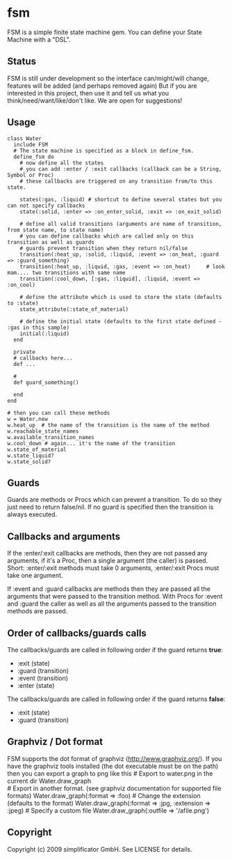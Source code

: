 # fsm

FSM is a simple finite state machine gem. You can define your State Machine with a "DSL".

## Status
FSM is still under development so the interface can/might/will change, features will be added (and perhaps removed again)
But if you are interested in this project, then use it and tell us what you think/need/want/like/don't like. We are open
for suggestions!

## Usage
    class Water
      include FSM
      # The state machine is specified as a block in define_fsm.
      define_fsm do
        # now define all the states
        # you can add :enter / :exit callbacks (callback can be a String, Symbol or Proc)
        # these callbacks are triggered on any transition from/to this state.
        
        states(:gas, :liquid) # shortcut to define several states but you can not specify callbacks
        state(:solid, :enter => :on_enter_solid, :exit => :on_exit_solid)
        
        # define all valid transitions (arguments are name of transition, from state name, to state name)
        # you can define callbacks which are called only on this transition as well as guards 
        # guards prevent transition when they return nil/false
        transition(:heat_up, :solid, :liquid, :event => :on_heat, :guard => :guard_something)
        transition(:heat_up, :liquid, :gas, :event => :on_heat)     # look mam.... two transitions with same name
        transition(:cool_down, [:gas, :liquid], :liquid, :event => :on_cool)
        
        # define the attribute which is used to store the state (defaults to :state)
        state_attribute(:state_of_material)
        
        # define the initial state (defaults to the first state defined - :gas in this sample)
        initial(:liquid)
      end
      
      private
      # callbacks here...
      def ...
      
      # 
      def guard_something()
        
      end
    end
    
    # then you can call these methods
    w = Water.new
    w.heat_up  # the name of the transition is the name of the method
    w.reachable_state_names
    w.available_transition_names
    w.cool_down # again... it's the name of the transition
    w.state_of_material
    w.state_liquid?
    w.state_solid?
    
    
## Guards
Guards are methods or Procs which can prevent a transition. To do so they just need to return false/nil. If no guard is specified
then the transition is always executed.

## Callbacks and arguments
If the :enter/:exit callbacks are methods, then they are not passed any arguments, if it's a Proc, 
then a single argument (the caller) is passed.
Short: :enter/:exit methods must take 0 arguments, :enter/:exit Procs must take one argument.

If :event and :guard callbacks are methods then they are passed all the arguments that were passed to the transition method.
With Procs for :event and :guard the caller as well as all the arguments passed to the transition methods are passed.

   
## Order of callbacks/guards calls
The callbacks/guards are called in following order if the guard returns __true__:
  * :exit (state)
  * :guard (transition)
  * :event (transition)
  * :enter (state) 
  
The callbacks/guards are called in following order if the guard returns __false__:
  * :exit (state)
  * :guard (transition)


## Graphviz / Dot format
FSM supports the dot format of graphviz (http://www.graphviz.org/).
If you have the graphviz tools installed (the dot executable must be on the path) then
you can export a graph to png like this
    # Export to water.png in the current dir
    Water.draw_graph    
    # Export in another format. (see graphviz documentation for supported file formats)
    Water.draw_graph(:format => :foo)
    # Change the extension (defaults to the format)
    Water.draw_graph(:format => :jpg, :extension => :jpeg)
    # Specify a custom file
    Water.draw_graph(:outfile => '/afile.png')
  
    
## Copyright
Copyright (c) 2009 simplificator GmbH. See LICENSE for details.
